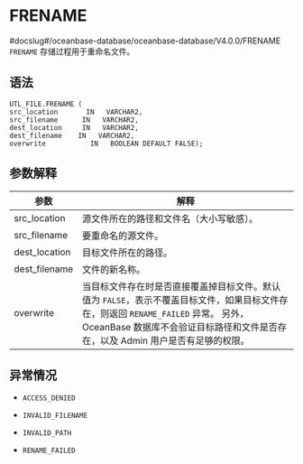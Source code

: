FRENAME 
============================
#docslug#/oceanbase-database/oceanbase-database/V4.0.0/FRENAME
`FRENAME` 存储过程用于重命名文件。

语法 
-----------------------

```unknow
UTL_FILE.FRENAME (
src_location       IN   VARCHAR2,
src_filename      IN   VARCHAR2, 
dest_location     IN   VARCHAR2,
dest_filename    IN   VARCHAR2,
overwrite           IN   BOOLEAN DEFAULT FALSE);
```



参数解释 
-------------------------



|      参数       |                                                                        解释                                                                        |
|---------------|--------------------------------------------------------------------------------------------------------------------------------------------------|
| src_location  | 源文件所在的路径和文件名（大小写敏感）。                                                                                                                             |
| src_filename  | 要重命名的源文件。                                                                                                                                        |
| dest_location | 目标文件所在的路径。                                                                                                                                       |
| dest_filename | 文件的新名称。                                                                                                                                          |
| overwrite     | 当目标文件存在时是否直接覆盖掉目标文件。默认值为 `FALSE`，表示不覆盖目标文件，如果目标文件存在，则返回 `RENAME_FAILED` 异常。 另外，OceanBase 数据库不会验证目标路径和文件是否存在，以及 Admin 用户是否有足够的权限。 |



异常情况 
-------------------------

* `ACCESS_DENIED`

  

* `INVALID_FILENAME`

  

* `INVALID_PATH`

  

* `RENAME_FAILED`

  



